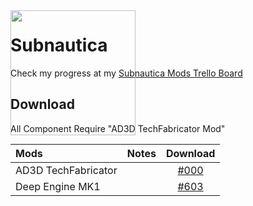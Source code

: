 <div style="position:absolute; width:100%; height:100%; margin-left: auto; margin-right: auto; display: block;">
<img src="https://trello-attachments.s3.amazonaws.com/5fc1069b112d5a0f229077a1/878x810/7278067fa5fe604f0a495935bea14874/unknown.png" width=200 height=200 ></img>
</div>

# Subnautica
 Check my progress at my [Subnautica Mods Trello Board](https://trello.com/b/8QRVs0OZ/ad3d-subnautica-mods)
## Download
All Component Require "AD3D TechFabricator Mod"

| Mods                | Notes |    Download                                              |
| :---                | :---  |     :---:                                                |
| AD3D TechFabricator |       | [#000](https://www.google.co.uk/)                        |
| Deep Engine MK1     |       | [#603](https://www.nexusmods.com/subnautica/mods/603)    |
